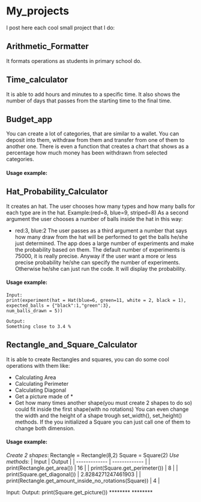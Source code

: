 # My_projects
I post here each cool small project that I do:
## Arithmetic_Formatter
It formats operations as students in primary school do.
## Time_calculator
It is able to add hours and minutes to a specific time. It also shows the number of days that passes from the starting time to the final time.
## Budget_app
You can create a lot of categories, that are similar to a wallet. You can deposit into them, withdraw from them and transfer from one of them to another one.
There is even a function that creates a chart that shows as a percentage how much money has been withdrawn from selected categories.
#### Usage example:

## Hat_Probability_Calculator
It creates an hat.
The user chooses how many types and how many balls for each type are in the hat.
Example:(red=8, blue=9, striped=8)
As a second argument the user chooses a number of balls inside the hat in this way:
- red:3, blue:2
The user passes as a third argument a number that says how many draw from the hat will be performed to get the balls he/she just determined.
The app does a large number of experiments and make the probability based on them.
The default number of experiments is 75000, it is really precise.
Anyway if the user want a more or less precise probability he/she can specify the number of experiments. Otherwise he/she can just run the code.
It will display the probability.
#### Usage example:
```
Input:
print(experiment(hat = Hat(blue=6, green=11, white = 2, black = 1),
expected_balls = {"black":1,"green":3},
num_balls_drawn = 5))

Output:
Something close to 3.4 %
```   
## Rectangle_and_Square_Calculator
It is able to create Rectangles and squares, you can do some cool operations with them like:
- Calculating Area
- Calculating Perimeter
- Calculating Diagonal
- Get a picture made of *
- Get how many times another shape(you must create 2 shapes to do so) could fit inside the first shape(with no rotations)
You can even change the width and the height of a shape trough set_width(), set_height() methods. If the you initialized a Square you can just call one of them to change both dimension.
#### Usage example:
*Create 2 shapes*:
Rectangle = Rectangle(8,2)
Square = Square(2)
*Use methods*:
| Input   | Output |
| ------------- | ------------- |
| print(Rectangle.get_area())  | 16  |
| print(Square.get_perimeter())  | 8  |
| print(Square.get_diagonal())  | 2.8284271247461903  |
| print(Rectangle.get_amount_inside_no_rotations(Square))  | 4  |

Input:                        Output:
print(Square.get_picture())   ********
                              ********
